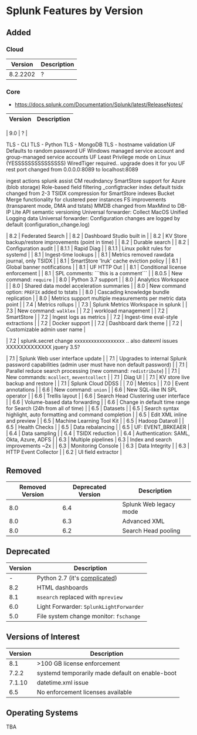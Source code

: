 # Splunk Features by Version

## Added

### Cloud

| Version | Description |
| ------- | ----------- |
| 8.2.2202 | ? |

### Core

- https://docs.splunk.com/Documentation/Splunk/latest/ReleaseNotes/

| Version | Description |
| ------- | ----------- |

| 9.0 | ? |

TLS - CLI
TLS - Python
TLS - MongoDB
TLS - hostname validation
UF Defaults to random password
UF Windows managed service account and group-managed service accounts
UF Least Privilege mode on Linux (YESSSSSSSSSSSSSSS)
WiredTiger required.. upgrade does it for you
UF rest port changed from 0.0.0.0:8089 to localhost:8089 

ingest actions
splunk assist
CM reudndancy
SmartStore support for Azure (blob storage)
Role-based field filtering
_configtracker index
default tsidx changed from 2-3
TSIDX compression for SmartStore indexes
Bucket Merge functionality for clustered peer instances
FS improvements (transparent mode, DMA and tstats)
MMDB changed from MaxMind to DB-IP Lite
API semantic versioning
Universal forwarder: Collect MacOS Unified Logging data	
Universal forwarder: Configuration changes are logged by default (configuration_change.log)


| 8.2 | Federated Search |
| 8.2 | Dashboard Studio built in |
| 8.2 | KV Store backup/restore improvements (point in time) |
| 8.2 | Durable search |
| 8.2 | Configuration audit |
| 8.1.1 | Rapid Diag |
| 8.1.1 | Linux polkit rules for systemd |
| 8.1 | Ingest-time lookups |
| 8.1 | Metrics removed rawdata journal, only TSIDX |
| 8.1 | SmartStore 'lruk' cache eviction policy |
| 8.1 | Global banner notifications |
| 8.1 | UF HTTP Out |
| 8.1 | Conditional license enforcement |
| 8.1 | SPL comments: \`\`\`this is a comment\`\`\` |
| 8.0.5 | New command: `require` |
| 8.0 | Python 3.7 support |
| 8.0 | Analytics Workspace |
| 8.0 | Shared data model acceleration summaries |
| 8.0 | New command option: `PREFIX` added to tstats |
| 8.0 | Cascading knowledge bundle replication |
| 8.0 | Metrics support multiple measurements per metric data point |
| 7.4 | Metrics rollups |
| 7.3 | Splunk Metrics Workspace in splunk |
| 7.3 | New command: `walklex` |
| 7.2 | workload management |
| 7.2 | SmartStore |
| 7.2 | Ingest logs as metrics |
| 7.2 | Ingest-time eval-style extractions |
| 7.2 | Docker support |
| 7.2 | Dashboard dark theme |
| 7.2 | Customizable admin user name |

| 7.2 | splunk.secret change                xxxxxxxxxxxxxxxxxx .. also datexml issues XXXXXXXXXXXXX jquery 3.5?

| 7.1 | Splunk Web user interface update |
| 7.1 | Upgrades to internal Splunk password capabilities (admin user must have non default password) |
| 7.1 | Parallel reduce search processing (new command: `redistribute`) |
| 7.1 | New commands: `mcollect`, `meventcollect` |
| 7.1 | Diag UI |
| 7.1 | KV store live backup and restore |
| 7.1 | Splunk Cloud DDSS |
| 7.0 | Metrics |
| 7.0 | Event annotations |
| 6.6 | New command: `union` |
| 6.6 | New SQL-like IN SPL operator |
| 6.6 | Trellis layout |
| 6.6 | Search Head Clustering user interface |
| 6.6 | Volume-based data forwarding |
| 6.6 | Change in default time range for Search (24h from all of time) |
| 6.5 | Datasets |
| 6.5 | Search syntax highlight, auto formatting and command completion |
| 6.5 | Edit XML inline and preview |
| 6.5 | Machine Learning Tool Kit |
| 6.5 | Hadoop Dataroll |
| 6.5 | Health Checks |
| 6.5 | Data rebalancing |
| 6.5 | UF: EVENT_BRKEAER |
| 6.4 | Data sampling |
| 6.4 | TSIDX reduction |
| 6.4 | Authentication: SAML, Okta, Azure, ADFS |
| 6.3 | Multiple pipelines
| 6.3 | Index and search improvements ~2x |
| 6.3 | Monitoring Console |
| 6.3 | Data Integrity |
| 6.3 | HTTP Event Collector |
| 6.2 | UI field extractor |

## Removed

| Removed Version | Deprecated Version | Description |
| --------------- | ------------------ | ----------- |
| 8.0 | 6.4 | Splunk Web legacy mode |
| 8.0 | 6.3 | Advanced XML |
| 8.0 | 6.2 | Search Head pooling |

## Deprecated

| Version | Description |
| ------- | ----------- |
| -   | Python 2.7 (it's [complicated](https://docs.splunk.com/Documentation/Splunk/latest/Python3Migration)) |
| 8.2 | HTML dashboards |
| 8.1 | `msearch` replaced with `mpreview` |
| 6.0 | Light Forwarder: `SplunkLightForwarder` |
| 5.0 | File system change monitor: `fschange` |

## Versions of Interest

| Version | Description |
| ------- | ----------- |
| 8.1     | &gt;100 GB license enforcement |
| 7.2.2   | systemd temporarily made default on enable-boot |
| 7.1.10  | datetime.xml issue |
| 6.5     | No enforcement licenses available |

## Operating Systems

TBA

